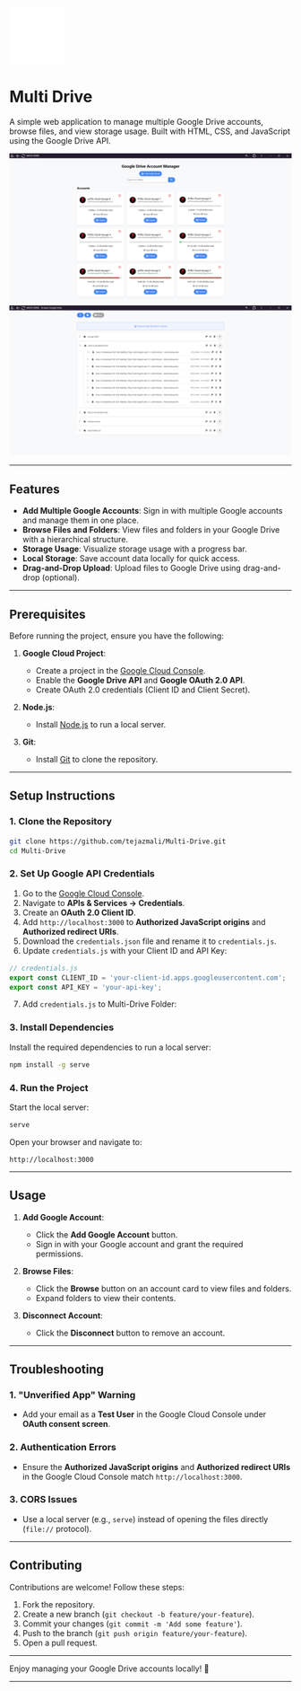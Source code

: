<img src="img/logo.png" width="100" style="" />  

# Multi Drive

A simple web application to manage multiple Google Drive accounts, browse files, and view storage usage. Built with HTML, CSS, and JavaScript using the Google Drive API.

![Screenshot](https://github.com/tejazmali/Multi-Drive/blob/4d7a0f4d0cf7aff28bfe4fa6b36945cca6945dd7/img/Screenshot%202025-02-01%20010054.png)
![Screenshot](https://github.com/tejazmali/Multi-Drive/blob/4d7a0f4d0cf7aff28bfe4fa6b36945cca6945dd7/img/Screenshot%202025-02-01%20010116.png) <!-- Add a screenshot if available -->

---

## Features

- **Add Multiple Google Accounts**: Sign in with multiple Google accounts and manage them in one place.
- **Browse Files and Folders**: View files and folders in your Google Drive with a hierarchical structure.
- **Storage Usage**: Visualize storage usage with a progress bar.
- **Local Storage**: Save account data locally for quick access.
- **Drag-and-Drop Upload**: Upload files to Google Drive using drag-and-drop (optional).

---

## Prerequisites

Before running the project, ensure you have the following:

1. **Google Cloud Project**:
   - Create a project in the [Google Cloud Console](https://console.cloud.google.com/).
   - Enable the **Google Drive API** and **Google OAuth 2.0 API**.
   - Create OAuth 2.0 credentials (Client ID and Client Secret).

2. **Node.js**:
   - Install [Node.js](https://nodejs.org/) to run a local server.

3. **Git**:
   - Install [Git](https://git-scm.com/) to clone the repository.

---

## Setup Instructions

### 1. Clone the Repository

```bash
git clone https://github.com/tejazmali/Multi-Drive.git
cd Multi-Drive
```

### 2. Set Up Google API Credentials

1. Go to the [Google Cloud Console](https://console.cloud.google.com/).
2. Navigate to **APIs & Services → Credentials**.
3. Create an **OAuth 2.0 Client ID**.
4. Add `http://localhost:3000` to **Authorized JavaScript origins** and **Authorized redirect URIs**.
5. Download the `credentials.json` file and rename it to `credentials.js`.
6. Update `credentials.js` with your Client ID and API Key:

```javascript
// credentials.js
export const CLIENT_ID = 'your-client-id.apps.googleusercontent.com';
export const API_KEY = 'your-api-key';
```
7. Add `credentials.js` to Multi-Drive Folder:


### 3. Install Dependencies

Install the required dependencies to run a local server:

```bash
npm install -g serve
```

### 4. Run the Project

Start the local server:

```bash
serve
```

Open your browser and navigate to:

```
http://localhost:3000
```

---

## Usage

1. **Add Google Account**:
   - Click the **Add Google Account** button.
   - Sign in with your Google account and grant the required permissions.

2. **Browse Files**:
   - Click the **Browse** button on an account card to view files and folders.
   - Expand folders to view their contents.

3. **Disconnect Account**:
   - Click the **Disconnect** button to remove an account.



---

## Troubleshooting

### 1. "Unverified App" Warning
- Add your email as a **Test User** in the Google Cloud Console under **OAuth consent screen**.

### 2. Authentication Errors
- Ensure the **Authorized JavaScript origins** and **Authorized redirect URIs** in the Google Cloud Console match `http://localhost:3000`.

### 3. CORS Issues
- Use a local server (e.g., `serve`) instead of opening the files directly (`file://` protocol).

---

## Contributing

Contributions are welcome! Follow these steps:

1. Fork the repository.
2. Create a new branch (`git checkout -b feature/your-feature`).
3. Commit your changes (`git commit -m 'Add some feature'`).
4. Push to the branch (`git push origin feature/your-feature`).
5. Open a pull request.

---




Enjoy managing your Google Drive accounts locally! 🚀

---

